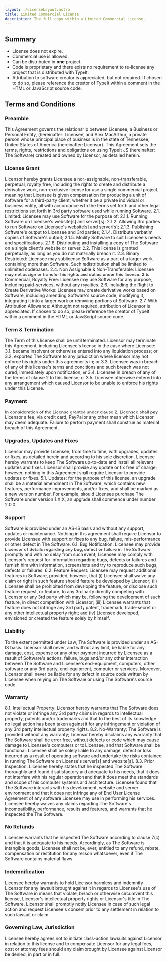 ```yaml
---
layout: ./LicenseLayout.astro
title: Limited Commercial License
description: The full copy within a Limited Commercial License.
---
```


## Summary

- License does not expire.
- Commercial use is allowed.
- Can be distributed in **one** project.
- Code is proprietary and there exists no requirement to re-license any project that is distributed with TypeIt.
- Attribution to software creator is appreciated, but not required. If chosen to do so, please reference the creator of TypeIt within a comment in the HTML or JavaScript source code.

## Terms and Conditions

### Preamble

This Agreement governs the relationship between Licensee, a Business or Personal Entity, (hereinafter: Licensee) and Alex MacArthur, a private person whose principal place of business is in the state of Tennessee, United States of America (hereinafter: Licensor). This Agreement sets the terms, rights, restrictions and obligations on using TypeIt JS (hereinafter: The Software) created and owned by Licensor, as detailed herein.

### License Grant

Licensor hereby grants Licensee a non-assignable, non-transferable, perpetual, royalty free, including the rights to create and distribute a derivative work, non-exclusive license for use a single commercial project, meaning that Licensee is given compensation for producing a unit of software for a third-party client, whether it be a private individual or business entity, all with accordance with the terms set forth and other legal restrictions set forth in 3rd party software used while running Software. 2.1\. Limited: Licensee may use Software for the purpose of: 2.1.1\. Running Software on Licensee's website[s] and server[s]; 2.1.2\. Allowing 3rd parties to run Software on Licensee's website[s] and server[s]; 2.1.3\. Publishing Software's output to Licensee and 3rd parties; 2.1.4\. Distribute verbatim copies of Software's output; 2.1.5\. Modify Software to suit Licensee's needs and specifications. 2.1.6\. Distributing and installing a copy of The Software on a single client's website or server. 2.2\. This license is granted perpetually, as long as you do not materially breach it. 2.3\. Binary Restricted: Licensee may sublicense Software as a part of a larger work containing more than Software. Such redistribution shall be limited to unlimited codebases. 2.4\. Non Assignable & Non-Transferable: Licensee may not assign or transfer his rights and duties under this license. 2.5\. Commercial, Royalty Free: Licensee may use Software for any purpose, including paid-services, without any royalties. 2.6\. Including the Right to Create Derivative Works: Licensee may create derivative works based on Software, including amending Software's source code, modifying it, integrating it into a larger work or removing portions of Software. 2.7. With Attribution Allowance: Althought not required, attribution of Licensor is appreciated. If chosen to do so, please reference the creator of TypeIt within a comment in the HTML or JavaScript source code.

### Term & Termination

The Term of this license shall be until terminated. Licensor may terminate this Agreement, including Licensee's license in the case where Licensee: 3.1\. became insolvent or otherwise entered into any liquidation process; or 3.2\. exported The Software to any jurisdiction where licensor may not enforce his rights under this agreements in; or 3.3\. Licensee was in breach of any of this license's terms and conditions and such breach was not cured, immediately upon notification; or 3.4\. Licensee in breach of any of the terms of clause 2 to this license; or 3.5\. Licensee otherwise entered into any arrangement which caused Licensor to be unable to enforce his rights under this License.

### Payment

In consideration of the License granted under clause 2, Licensee shall pay Licensor a fee, via credit card, PayPal or any other mean which Licensor may deem adequate. Failure to perform payment shall construe as material breach of this Agreement.

### Upgrades, Updates and Fixes

Licensor may provide Licensee, from time to time, with upgrades, updates or fixes, as detailed herein and according to his sole discretion. Licensee hereby warrants to keep The Software up-to-date and install all relevant updates and fixes. Licensor shall provide any update or fix free of charge; however, nothing in this Agreement shall require Licensor to provide updates or fixes. 5.1\. Updates: for the purpose of this license, an upgrade shall be a material amendment in The Software, which contains new features, performance improvements, and/or fixes, and shall be marked as a new version number. For example, should Licensee purchase The Software under version 1.X.X, an upgrade shall commence under number 2.0.0.

### Support

Software is provided under an AS-IS basis and without any support, updates or maintenance. Nothing in this agreement shall require Licensor to provide Licensee with support or fixes to any bug, failure, mis-performance or other defect in The Software. 6.1\. Bug Notification: Licensee may provide Licensor of details regarding any bug, defect or failure in The Software promptly and with no delay from such event; Licensee may comply with Licensor's request for information regarding bugs, defects or failures and furnish him with information, screenshots and try to reproduce such bugs, defects or failures. 6.2\. Feature Request: Licensee may request additional features in Software, provided, however, that (i) Licensee shall waive any claim or right in such feature should feature be developed by Licensor; (ii) Licensee shall be prohibited from developing the feature, or disclose such feature request, or feature, to any 3rd party directly competing with Licensor or any 3rd party which may be, following the development of such feature, in direct competition with Licensor; (iii) Licensee warrants that feature does not infringe any 3rd party patent, trademark, trade-secret or any other intellectual property right; and (iv) Licensee developed, envisioned or created the feature solely by himself.

### Liability

To the extent permitted under Law, The Software is provided under an AS-IS basis. Licensor shall never, and without any limit, be liable for any damage, cost, expense or any other payment incurred by Licensee as a result of Software's actions, failure, bugs and/or any other interaction between The Software and Licensee's end-equipment, computers, other software or any 3rd party, end-equipment, computer or services. Moreover, Licensor shall never be liable for any defect in source code written by Licensee when relying on The Software or using The Software's source code.

### Warranty

8.1\. Intellectual Property: Licensor hereby warrants that The Software does not violate or infringe any 3rd party claims in regards to intellectual property, patents and/or trademarks and that to the best of its knowledge no legal action has been taken against it for any infringement or violation of any 3rd party intellectual property rights. 8.2\. No-Warranty: The Software is provided without any warranty; Licensor hereby disclaims any warranty that The Software shall be error free, without defects or code which may cause damage to Licensee's computers or to Licensee, and that Software shall be functional. Licensee shall be solely liable to any damage, defect or loss incurred as a result of operating software and undertake the risks contained in running The Software on License's server[s] and website[s]. 8.3\. Prior Inspection: Licensee hereby states that he inspected The Software thoroughly and found it satisfactory and adequate to his needs, that it does not interfere with his regular operation and that it does meet the standards and scope of his computer systems and architecture. Licensee found that The Software interacts with his development, website and server environment and that it does not infringe any of End User License Agreement of any software Licensee may use in performing his services. Licensee hereby waives any claims regarding The Software's incompatibility, performance, results and features, and warrants that he inspected the The Software.

### No Refunds

Licensee warrants that he inspected The Software according to clause 7(c) and that it is adequate to his needs. Accordingly, as The Software is intangible goods, Licensee shall not be, ever, entitled to any refund, rebate, compensation or restitution for any reason whatsoever, even if The Software contains material flaws.

### Indemnification

Licensee hereby warrants to hold Licensor harmless and indemnify Licensor for any lawsuit brought against it in regards to Licensee's use of The Software in means that violate, breach or otherwise circumvent this license, Licensor's intellectual property rights or Licensor's title in The Software. Licensor shall promptly notify Licensee in case of such legal action and request Licensee's consent prior to any settlement in relation to such lawsuit or claim.

### Governing Law, Jurisdiction

Licensee hereby agrees not to initiate class-action lawsuits against Licensor in relation to this license and to compensate Licensor for any legal fees, cost or attorney fees should any claim brought by Licensee against Licensor be denied, in part or in full.
